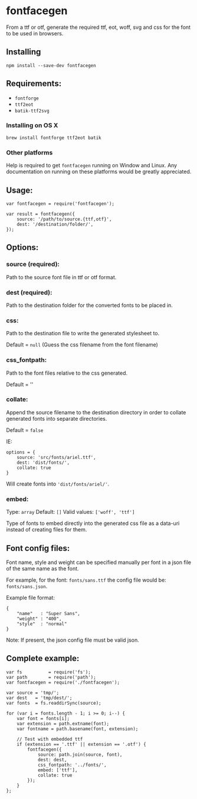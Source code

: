 
# fontfacegen

From a ttf or otf, generate the required ttf, eot, woff, svg and css for the
font to be used in browsers.

## Installing

    npm install --save-dev fontfacegen

## Requirements:

- `fontforge`
- `ttf2eot`
- `batik-ttf2svg`

### Installing on OS X

    brew install fontforge ttf2eot batik

### Other platforms

Help is required to get `fontfacegen` running on Window and Linux.
Any documentation on running on these platforms would be greatly appreciated.

## Usage:

    var fontfacegen = require('fontfacegen');

    var result = fontfacegen({
        source: '/path/to/source.{ttf,otf}',
        dest: '/destination/folder/',
    });

## Options:

### source (required):

Path to the source font file in ttf or otf format.

### dest (required):

Path to the destination folder for the converted fonts to be placed in.

### css:

Path to the destination file to write the generated stylesheet to.

Default = `null` (Guess the css filename from the font filename)

### css_fontpath:

Path to the font files relative to the css generated.

Default = ''

### collate:

Append the source filename to the destination directory in order to collate generated fonts into separate directories.

Default = `false`

IE:

    options = {
        source: 'src/fonts/ariel.ttf',
        dest: 'dist/fonts/',
        collate: true
    }

Will create fonts into `'dist/fonts/ariel/'`.

### embed:

Type: `array`
Default: `[]`
Valid values: `['woff', 'ttf']`

Type of fonts to embed directly into the generated css file as a data-uri instead of creating files for them.


## Font config files:

Font name, style and weight can be specified manually per font in a json file of the same name as the font.

For example, for the font: `fonts/sans.ttf` the config file would be: `fonts/sans.json`.

Example file format:

    {
        "name"   : "Super Sans",
        "weight" : "400",
        "style"  : "normal"
    }

Note: If present, the json config file must be valid json.


## Complete example:


    var fs          = require('fs');
    var path        = require('path');
    var fontfacegen = require('./fontfacegen');

    var source = 'tmp/';
    var dest   = 'tmp/dest/';
    var fonts  = fs.readdirSync(source);

    for (var i = fonts.length - 1; i >= 0; i--) {
        var font = fonts[i];
        var extension = path.extname(font);
        var fontname = path.basename(font, extension);

        // Test with embedded ttf
        if (extension == '.ttf' || extension == '.otf') {
            fontfacegen({
                source: path.join(source, font),
                dest: dest,
                css_fontpath: '../fonts/',
                embed: ['ttf'],
                collate: true
            });
        }
    };
